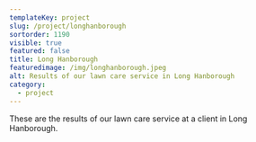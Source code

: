 ```yaml
---
templateKey: project
slug: /project/longhanborough
sortorder: 1190
visible: true
featured: false
title: Long Hanborough
featuredimage: /img/longhanborough.jpeg
alt: Results of our lawn care service in Long Hanborough
category:
  - project
---
```

These are the results of our lawn care service at a client in Long Hanborough.


